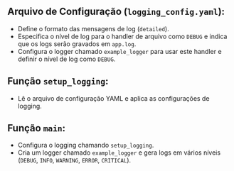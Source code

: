 ## Arquivo de Configuração (`logging_config.yaml`):

- Define o formato das mensagens de log (`detailed`).
- Especifica o nível de log para o handler de arquivo como `DEBUG` e indica que os logs serão gravados em `app.log`.
- Configura o logger chamado `example_logger` para usar este handler e definir o nível de log como `DEBUG`.

## Função `setup_logging`:

- Lê o arquivo de configuração YAML e aplica as configurações de logging.

## Função `main`:

- Configura o logging chamando `setup_logging`.
- Cria um logger chamado `example_logger` e gera logs em vários níveis (`DEBUG`, `INFO`, `WARNING`, `ERROR`, `CRITICAL`).
